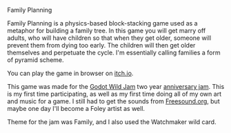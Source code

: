 Family Planning

Family Planning is a physics-based block-stacking game used as a metaphor for building a family tree. In this game you will get marry off adults, who will have children so that when they get older, someone will prevent them from dying too early. The children will then get older themselves and perpetuate the cycle. I'm essentially calling families a form of pyramid scheme.

You can play the game in browser on [itch.io](https://whatismikedoingnow.itch.io/family-planning).

This game was made for the [Godot Wild Jam](https://godotwildjam.com/) two year [anniversary jam](https://itch.io/jam/godot-wild-jam-24-our-2-year). This is my first time participating, as well as my first time doing all of my own art and music for a game. I still had to get the sounds from [Freesound.org](https://freesound.org/), but maybe one day I'll become a Foley artist as well.

Theme for the jam was Family, and I also used the Watchmaker wild card.

